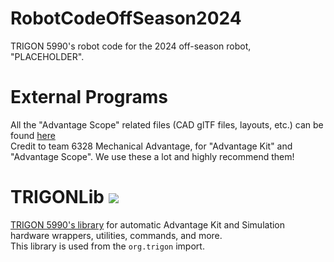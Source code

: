 # RobotCodeOffSeason2024

TRIGON 5990's robot code for the 2024 off-season robot, "PLACEHOLDER".

# External Programs

All the "Advantage Scope" related files (CAD glTF files, layouts, etc.) can be
found [here](https://www.youtube.com/watch?v=dQw4w9WgXcQ)   
Credit to team 6328 Mechanical Advantage, for "Advantage Kit" and "Advantage Scope".
We use these a lot and highly recommend them!

# TRIGONLib [![](https://jitpack.io/v/Programming-TRIGON/TRIGONLib.svg)](https://jitpack.io/#Programming-TRIGON/TRIGONLib)

[TRIGON 5990's library](https://github.com/Programming-TRIGON/TRIGONLib) for automatic Advantage Kit and Simulation
hardware wrappers, utilities, commands, and more.   
This library is used from the `org.trigon` import.

